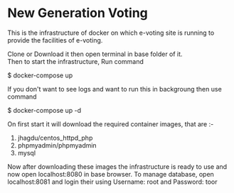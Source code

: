 # New Generation Voting

This is the infrastructure of docker on which e-voting site is running to provide the facilities of e-voting.

Clone or Download it then open terminal in base folder of it.  
Then to start the infrastructure, Run command

$ docker-compose up

If you don't want to see logs and want to run this in backgroung then use command

$ docker-compose up -d

On first start it will download the required container images, that are :-
1)	jhagdu/centos_httpd_php
2)	phpmyadmin/phpmyadmin
3)	mysql

Now after downloading these images the infrastructure is ready to use and now open localhost:8080 in base browser.
To manage database, open localhost:8081 and login their using Username: root and Password: toor
